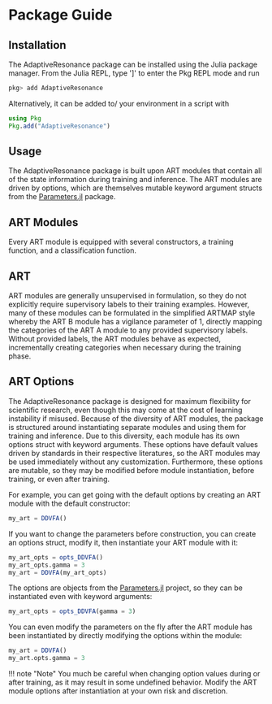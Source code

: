 # Package Guide

## Installation

The AdaptiveResonance package can be installed using the Julia package manager.
From the Julia REPL, type ']' to enter the Pkg REPL mode and run

```julia
pkg> add AdaptiveResonance
```

Alternatively, it can be added to/ your environment in a script with

```julia
using Pkg
Pkg.add("AdaptiveResonance")
```

## Usage

The AdaptiveResonance package is built upon ART modules that contain all of the state information during training and inference.
The ART modules are driven by options, which are themselves mutable keyword argument structs from the [Parameters.jl](https://github.com/mauro3/Parameters.jl) package.

## ART Modules

Every ART module is equipped with several constructors, a training function, and a classification function.

## ART

ART modules are generally unsupervised in formulation, so they do not explicitly require supervisory labels to their training examples.
However, many of these modules can be formulated in the simplified ARTMAP style whereby the ART B module has a vigilance parameter of 1, directly mapping the categories of the ART A module to any provided supervisory labels.
Without provided labels, the ART modules behave as expected, incrementally creating categories when necessary during the training phase.

## ART Options

The AdaptiveResonance package is designed for maximum flexibility for scientific research, even though this may come at the cost of learning instability if misused.
Because of the diversity of ART modules, the package is structured around instantiating separate modules and using them for training and inference.
Due to this diversity, each module has its own options struct with keyword arguments.
These options have default values driven by standards in their respective literatures, so the ART modules may be used immediately without any customization.
Furthermore, these options are mutable, so they may be modified before module instantiation, before training, or even after training.

For example, you can get going with the default options by creating an ART module with the default constructor:

```julia
my_art = DDVFA()
```

If you want to change the parameters before construction, you can create an options struct, modify it, then instantiate your ART module with it:

```julia
my_art_opts = opts_DDVFA()
my_art_opts.gamma = 3
my_art = DDVFA(my_art_opts)
```

The options are objects from the [Parameters.jl](https://github.com/mauro3/Parameters.jl) project, so they can be instantiated even with keyword arguments:

```julia
my_art_opts = opts_DDVFA(gamma = 3)
```

You can even modify the parameters on the fly after the ART module has been instantiated by directly modifying the options within the module:

```julia
my_art = DDVFA()
my_art.opts.gamma = 3
```

!!! note "Note"
    You much be careful when changing option values during or after training, as it may result in some undefined behavior.
    Modify the ART module options after instantiation at your own risk and discretion.
